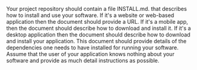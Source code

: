 Your project repository should contain a file INSTALL.md. that describes how to install and use your software. If it's a website or web-based application then the document should provide a URL. If it's a mobile app, then the document should describe how to download and install it. If it's a desktop application then the document should describe how to download and install your application. This document should provide details of the dependencies one needs to have installed for running your software. Assume that the user of your application knows nothing about your software and provide as much detail instructions as possible.
